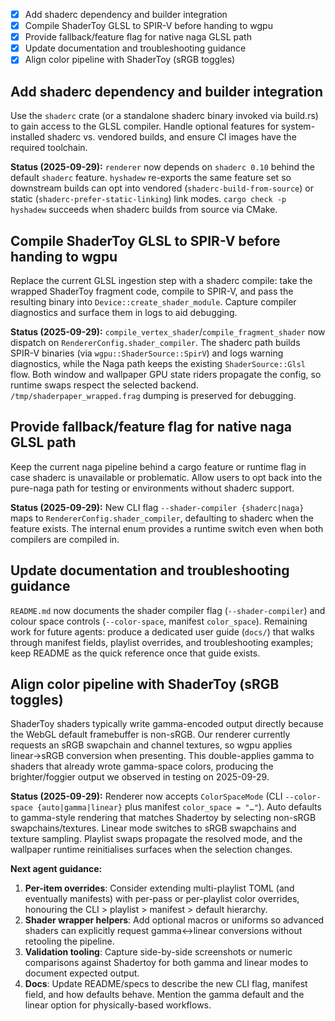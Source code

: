 - [x] Add shaderc dependency and builder integration
- [x] Compile ShaderToy GLSL to SPIR-V before handing to wgpu
- [x] Provide fallback/feature flag for native naga GLSL path
- [x] Update documentation and troubleshooting guidance
- [x] Align color pipeline with ShaderToy (sRGB toggles)

## Add shaderc dependency and builder integration
Use the `shaderc` crate (or a standalone shaderc binary invoked via build.rs) to gain access to the GLSL compiler. Handle optional features for system-installed shaderc vs. vendored builds, and ensure CI images have the required toolchain.

**Status (2025-09-29):** `renderer` now depends on `shaderc 0.10` behind the default `shaderc` feature. `hyshadew` re-exports the same feature set so downstream builds can opt into vendored (`shaderc-build-from-source`) or static (`shaderc-prefer-static-linking`) link modes. `cargo check -p hyshadew` succeeds when shaderc builds from source via CMake.

## Compile ShaderToy GLSL to SPIR-V before handing to wgpu
Replace the current GLSL ingestion step with a shaderc compile: take the wrapped ShaderToy fragment code, compile to SPIR-V, and pass the resulting binary into `Device::create_shader_module`. Capture compiler diagnostics and surface them in logs to aid debugging.

**Status (2025-09-29):** `compile_vertex_shader`/`compile_fragment_shader` now dispatch on `RendererConfig.shader_compiler`. The shaderc path builds SPIR-V binaries (via `wgpu::ShaderSource::SpirV`) and logs warning diagnostics, while the Naga path keeps the existing `ShaderSource::Glsl` flow. Both window and wallpaper GPU state riders propagate the config, so runtime swaps respect the selected backend. `/tmp/shaderpaper_wrapped.frag` dumping is preserved for debugging.

## Provide fallback/feature flag for native naga GLSL path
Keep the current naga pipeline behind a cargo feature or runtime flag in case shaderc is unavailable or problematic. Allow users to opt back into the pure-naga path for testing or environments without shaderc support.

**Status (2025-09-29):** New CLI flag `--shader-compiler {shaderc|naga}` maps to `RendererConfig.shader_compiler`, defaulting to shaderc when the feature exists. The internal enum provides a runtime switch even when both compilers are compiled in.

## Update documentation and troubleshooting guidance
`README.md` now documents the shader compiler flag (`--shader-compiler`) and colour
space controls (`--color-space`, manifest `color_space`). Remaining work for future
agents: produce a dedicated user guide (`docs/`) that walks through manifest
fields, playlist overrides, and troubleshooting examples; keep README as the quick
reference once that guide exists.

## Align color pipeline with ShaderToy (sRGB toggles)
ShaderToy shaders typically write gamma-encoded output directly because the WebGL default framebuffer is non-sRGB. Our renderer currently requests an sRGB swapchain and channel textures, so wgpu applies linear→sRGB conversion when presenting. This double-applies gamma to shaders that already wrote gamma-space colors, producing the brighter/foggier output we observed in testing on 2025-09-29.

**Status (2025-09-29):** Renderer now accepts `ColorSpaceMode` (CLI `--color-space {auto|gamma|linear}` plus manifest `color_space = "…"`). Auto defaults to gamma-style rendering that matches Shadertoy by selecting non-sRGB swapchains/textures. Linear mode switches to sRGB swapchains and texture sampling. Playlist swaps propagate the resolved mode, and the wallpaper runtime reinitialises surfaces when the selection changes.

**Next agent guidance:**
1. **Per-item overrides**: Consider extending multi-playlist TOML (and eventually manifests) with per-pass or per-playlist color overrides, honouring the CLI > playlist > manifest > default hierarchy.
2. **Shader wrapper helpers**: Add optional macros or uniforms so advanced shaders can explicitly request gamma↔linear conversions without retooling the pipeline.
3. **Validation tooling**: Capture side-by-side screenshots or numeric comparisons against Shadertoy for both gamma and linear modes to document expected output.
4. **Docs**: Update README/specs to describe the new CLI flag, manifest field, and how defaults behave. Mention the gamma default and the linear option for physically-based workflows.
